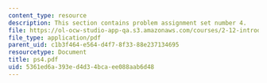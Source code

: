 ```yaml
---
content_type: resource
description: This section contains problem assignment set number 4.
file: https://ol-ocw-studio-app-qa.s3.amazonaws.com/courses/2-12-introduction-to-robotics-fall-2005/5361ed6a393ed4d34bcaee088aab6d48_ps4.pdf
file_type: application/pdf
parent_uid: c1b3f464-e564-d4f7-8f33-88e237134695
resourcetype: Document
title: ps4.pdf
uid: 5361ed6a-393e-d4d3-4bca-ee088aab6d48
---
```


